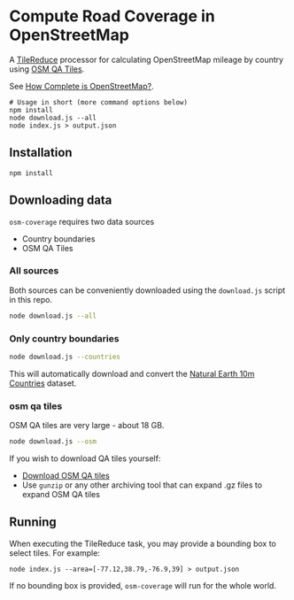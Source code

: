 # Compute Road Coverage in OpenStreetMap

A [TileReduce](https://github.com/mapbox/tile-reduce) processor for calculating OpenStreetMap mileage by country using [OSM QA Tiles](http://osmlab.github.io/osm-qa-tiles/).

See [How Complete is OpenStreetMap?](https://www.mapbox.com/blog/how-complete-is-openstreetmap/).

    # Usage in short (more command options below)
    npm install
    node download.js --all
    node index.js > output.json

## Installation

```
npm install
```

## Downloading data


`osm-coverage` requires two data sources

- Country boundaries
- OSM QA Tiles

### All sources

Both sources can be conveniently downloaded using the `download.js` script in this repo.

```sh
node download.js --all
```


### Only country boundaries

```sh
node download.js --countries
```

This will automatically download and convert the [Natural Earth 10m Countries](http://www.naturalearthdata.com/downloads/10m-cultural-vectors/10m-admin-0-countries/) dataset.

### osm qa tiles

OSM QA tiles are very large - about 18 GB.

```sh
node download.js --osm
```

If you wish to download QA tiles yourself:

- [Download OSM QA tiles](https://s3.amazonaws.com/mapbox/osm-qa-tiles/latest.planet.mbtiles.gz)
- Use `gunzip` or any other archiving tool that can expand .gz files to expand OSM QA tiles


## Running

When executing the TileReduce task, you may provide a bounding box to select tiles. For example:

```
node index.js --area=[-77.12,38.79,-76.9,39] > output.json
```

If no bounding box is provided, `osm-coverage` will run for the whole world.


